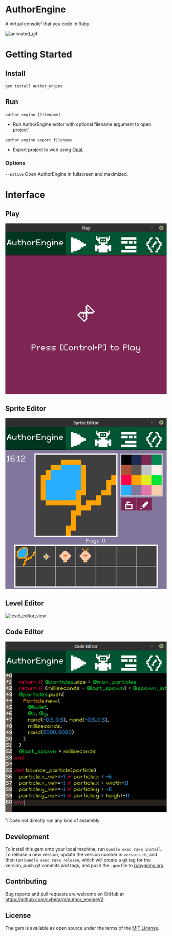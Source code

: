 # AuthorEngine
A virtual console¹ that you code in Ruby.

![animated_gif](#)

# Getting Started
## Install
`gem install author_engine`

## Run
`author_engine [filename]`
- Run AuthorEngine editor with optional filename argument to open project`

`author_engine export filename`
- Export project to web using [Opal](https://opalrb.com).
### Options
`--native` Open AuthorEngine in fullscreen and maximized.

# Interface
## Play
![play_view](https://raw.githubusercontent.com/cyberarm/author_engineV2/master/screenshots/play.png)
## Sprite Editor
![sprite_editor_view](https://raw.githubusercontent.com/cyberarm/author_engineV2/master/screenshots/sprite_editor.png)
## Level Editor
![level_editor_view](#)
## Code Editor
![code_editor_view](https://raw.githubusercontent.com/cyberarm/author_engineV2/master/screenshots/code_editor.png)


¹: Does not directly run any kind of assembly

## Development

To install this gem onto your local machine, run `bundle exec rake install`. To release a new version, update the version number in `version.rb`, and then run `bundle exec rake release`, which will create a git tag for the version, push git commits and tags, and push the `.gem` file to [rubygems.org](https://rubygems.org).

## Contributing

Bug reports and pull requests are welcome on GitHub at https://github.com/cyberarm/author_engineV2.

## License

The gem is available as open source under the terms of the [MIT License](https://opensource.org/licenses/MIT).
